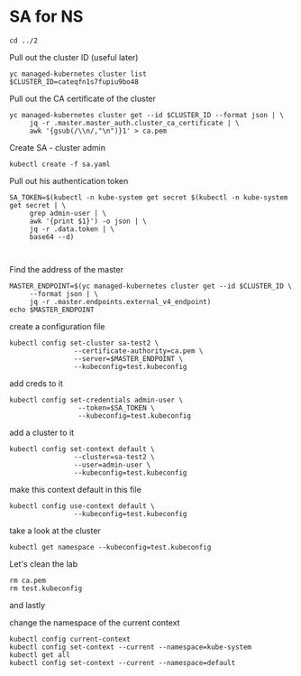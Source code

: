 # SA for NS

```
cd ../2
```
Pull out the cluster ID (useful later)

```
yc managed-kubernetes cluster list
$CLUSTER_ID=cateqfn1s7fupiu9bo48
```
Pull out the CA certificate of the cluster

```
yc managed-kubernetes cluster get --id $CLUSTER_ID --format json | \
     jq -r .master.master_auth.cluster_ca_certificate | \
     awk '{gsub(/\\n/,"\n")}1' > ca.pem
```

Create SA - cluster admin

```
kubectl create -f sa.yaml
```
Pull out his authentication token
```
SA_TOKEN=$(kubectl -n kube-system get secret $(kubectl -n kube-system get secret | \
     grep admin-user | \
     awk '{print $1}') -o json | \
     jq -r .data.token | \
     base64 --d)



```

Find the address of the master


```
MASTER_ENDPOINT=$(yc managed-kubernetes cluster get --id $CLUSTER_ID \
     --format json | \
     jq -r .master.endpoints.external_v4_endpoint)
echo $MASTER_ENDPOINT
```

create a configuration file

```
kubectl config set-cluster sa-test2 \
                --certificate-authority=ca.pem \
                --server=$MASTER_ENDPOINT \
                --kubeconfig=test.kubeconfig
```

add creds to it

```
kubectl config set-credentials admin-user \
                 --token=$SA_TOKEN \
                 --kubeconfig=test.kubeconfig
```

add a cluster to it

```
kubectl config set-context default \
                --cluster=sa-test2 \
                --user=admin-user \
                --kubeconfig=test.kubeconfig
```

make this context default in this file

```
kubectl config use-context default \
                --kubeconfig=test.kubeconfig
```

take a look at the cluster

```
kubectl get namespace --kubeconfig=test.kubeconfig
```

Let's clean the lab

```
rm ca.pem
rm test.kubeconfig
```

and lastly

change the namespace of the current context

```
kubectl config current-context
kubectl config set-context --current --namespace=kube-system
kubectl get all
kubectl config set-context --current --namespace=default
```